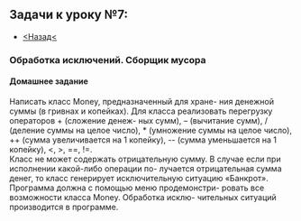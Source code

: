 ## Задачи к уроку №7:
- [<Назад<](https://github.com/GeorgiyIsaev/AStep2021.CSharp.Homeworks)

### Обработка исключений. Сборщик мусора

#### Домашнее задание

Написать класс Money, предназначенный для хране-
ния денежной суммы (в гривнах и копейках). Для класса
реализовать перегрузку операторов + (сложение денеж-
ных сумм), – (вычитание сумм), / (деление суммы на целое
число), * (умножение суммы на целое число), ++ (сумма
увеличивается на 1 копейку), -- (сумма уменьшается на
1 копейку), <, >, ==, !=.  
Класс не может содержать отрицательную сумму.
В случае если при исполнении какой-либо операции по-
лучается отрицательная сумма денег, то класс генерирует
исключительную ситуацию «Банкрот».  
Программа должна с помощью меню продемонстри-
ровать все возможности класса Money. Обработка исклю-
чительных ситуаций производится в программе.